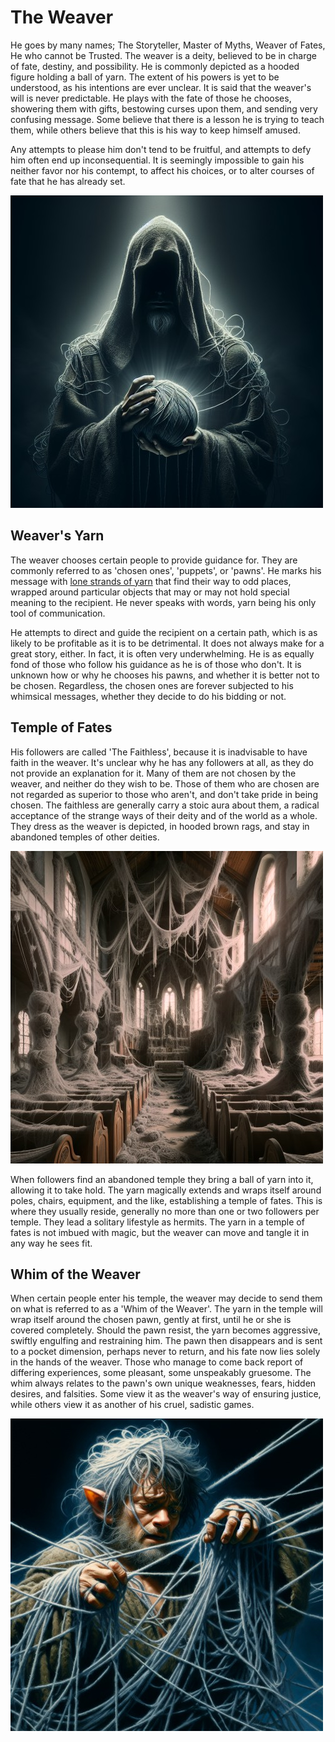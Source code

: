 # The Weaver

He goes by many names; The Storyteller, Master of Myths, Weaver of Fates, He who cannot be Trusted. The weaver is a deity, believed to be in charge of fate, destiny, and possibility. He is commonly depicted as a hooded figure holding a ball of yarn. The extent of his powers is yet to be understood, as his intentions are ever unclear. It is said that the weaver's will is never predictable. He plays with the fate of those he chooses, showering them with gifts, bestowing curses upon them, and sending very confusing message. Some believe that there is a lesson he is trying to teach them, while others believe that this is his way to keep himself amused.

Any attempts to please him don't tend to be fruitful, and attempts to defy him often end up inconsequential. It is seemingly impossible to gain his neither favor nor his contempt, to affect his choices, or to alter courses of fate that he has already set.

![the weaver](../images/the-weaver.jpg)

## Weaver's Yarn
The weaver chooses certain people to provide guidance for. They are commonly referred to as 'chosen ones', 'puppets', or 'pawns'. He marks his message with [lone strands of yarn](../items/weavers-yarn.md#yarn) that find their way to odd places, wrapped around particular objects that may or may not hold special meaning to the recipient. He never speaks with words, yarn being his only tool of communication.

He attempts to direct and guide the recipient on a certain path, which is as likely to be profitable as it is to be detrimental. It does not always make for a great story, either. In fact, it is often very underwhelming. He is as equally fond of those who follow his guidance as he is of those who don't. It is unknown how or why he chooses his pawns, and whether it is better not to be chosen. Regardless, the chosen ones are forever subjected to his whimsical messages, whether they decide to do his bidding or not.

## Temple of Fates
His followers are called 'The Faithless', because it is inadvisable to have faith in the weaver. It's unclear why he has any followers at all, as they do not provide an explanation for it. Many of them are not chosen by the weaver, and neither do they wish to be. Those of them who are chosen are not regarded as superior to those who aren't, and don't take pride in being chosen. The faithless are generally carry a stoic aura about them, a radical acceptance of the strange ways of their deity and of the world as a whole. They dress as the weaver is depicted, in hooded brown rags, and stay in abandoned temples of other deities.

![temple of fates](../images/temple-of-fates.jpg)

When followers find an abandoned temple they bring a ball of yarn into it, allowing it to take hold. The yarn magically extends and wraps itself around poles, chairs, equipment, and the like, establishing a temple of fates. This is where they usually reside, generally no more than one or two followers per temple. They lead a solitary lifestyle as hermits. The yarn in a temple of fates is not imbued with magic, but the weaver can move and tangle it in any way he sees fit.

## Whim of the Weaver
When certain people enter his temple, the weaver may decide to send them on what is referred to as a 'Whim of the Weaver'. The yarn in the temple will wrap itself around the chosen pawn, gently at first, until he or she is covered completely. Should the pawn resist, the yarn becomes aggressive, swiftly engulfing and restraining him. The pawn then disappears and is sent to a pocket dimension, perhaps never to return, and his fate now lies solely in the hands of the weaver. Those who manage to come back report of differing experiences, some pleasant, some unspeakably gruesome. The whim always relates to the pawn's own unique weaknesses, fears, hidden desires, and falsities. Some view it as the weaver's way of ensuring justice, while others view it as another of his cruel, sadistic games.

![a halfling entangled in the weaver's yarn](../images/whim-of-the-weaver.jpg)
